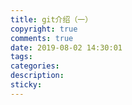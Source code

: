 ```yaml
---
title: git介绍（一）
copyright: true
comments: true
date: 2019-08-02 14:30:01
tags:
categories:
description:
sticky:
---
```

